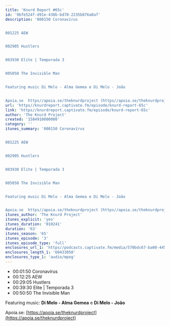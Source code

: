 ```yaml
---
title: 'Knurd Report #65c'
id: '9bfe524f-d91e-438b-bd78-2235b876a0af'
description: '000150 Coronavírus


001225 AEW


002905 Hustlers


003930 Elite | Temporada 3


005050 The Invisible Man


Featuring music Di Melo - Alma Gemea e Di Melo - João


Apoia.se  https//apoia.se/theknurdproject (https//apoia.se/theknurdproject)'
url: 'https//knurdreport.captivate.fm/episode/knurd-report-65c'
link: 'https//knurdreport.captivate.fm/episode/knurd-report-65c'
author: 'The Knurd Project'
created: '1584910800000'
category: ''
itunes_summary: '000150 Coronavírus


001225 AEW


002905 Hustlers


003930 Elite | Temporada 3


005050 The Invisible Man


Featuring music Di Melo - Alma Gemea e Di Melo - João


Apoia.se  https//apoia.se/theknurdproject (https//apoia.se/theknurdproject)'
itunes_author: 'The Knurd Project'
itunes_explicit: 'yes'
itunes_duration: '010241'
duration: '63'
itunes_season: '65'
itunes_episode: '3'
itunes_episode_type: 'full'
enclosures_url_1: 'https//podcasts.captivate.fm/media/570bdc67-ba00-445e-b589-362941b87fac/knurd65c.mp3'
enclosures_length_1: '60433050'
enclosures_type_1: 'audio/mpeg'
---
```

*   00:01:50 Coronavírus
*   00:12:25 AEW
*   00:29:05 Hustlers
*   00:39:30 Elite | Temporada 3
*   00:50:50 The Invisible Man

Featuring music: **Di Melo - Alma Gemea** e **Di Melo - João**

Apoia.se: [https://apoia.se/theknurdproject](https://apoia.se/theknurdproject)